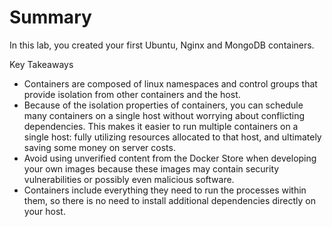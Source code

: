 # Summary

In this lab, you created your first Ubuntu, Nginx and MongoDB containers.

Key Takeaways

* Containers are composed of linux namespaces and control groups that provide isolation from other containers and the host.
* Because of the isolation properties of containers, you can schedule many containers on a single host without worrying about conflicting dependencies. This makes it easier to run multiple containers on a single host: fully utilizing resources allocated to that host, and ultimately saving some money on server costs.
* Avoid using unverified content from the Docker Store when developing your own images because these images may contain security vulnerabilities or possibly even malicious software.
* Containers include everything they need to run the processes within them, so there is no need to install additional dependencies directly on your host.

